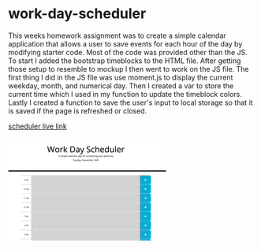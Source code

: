 # work-day-scheduler

This weeks homework assignment was to create a simple calendar application that allows a user to save events for each hour of the day by modifying starter code. Most of the code was provided other than the JS. To start I added the bootstrap timeblocks to the HTML file. After getting those setup to resemble to mockup I then went to work on the JS file. The first thing I did in the JS file was use moment.js to display the current weekday, month, and numerical day. Then I created a var to store the current time which I used in my function to update the timeblock colors. Lastly I created a function to save the user's input to local storage so that it is saved if the page is refreshed or closed.


[scheduler live link](https://masonfibkins.github.io/work-day-scheduler/)

![scheduler demo](scheduler.gif)